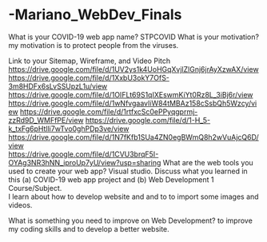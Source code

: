 # -Mariano_WebDev_Finals

What is your COVID-19 web app name?
STPCOVID
What is your motivation?
my motivation is to protect people from the viruses.

Link to your Sitemap, Wireframe, and Video Pitch
https://drive.google.com/file/d/1UV2ys1k4UoHGqXvjlZlGnj6jrAyXzwAX/view  https://drive.google.com/file/d/1XxbU3okY7OfS-3m8HDFx6sLvSSUpzL1u/view  https://drive.google.com/file/d/1OIFLt69S1qIXEswmKiYt0Rz8L_3iBj6r/view  https://drive.google.com/file/d/1wNfvgaavIiW84tMBAz158cSsbQh5Wzcy/view  https://drive.google.com/file/d/1rtfxcSc0ePPyqgprmj-zzRd9D_WMFfPE/view  https://drive.google.com/file/d/1-H_5-k_txFg6pHtlli7wTvo0ghPDp3ve/view  https://drive.google.com/file/d/1N7fKfb1SUa4ZN0egBWmQ8h2wVuAjcQ6D/view    
https://drive.google.com/file/d/1CVU3brqF5I-OYAg3NR3hNN_iproUp7yU/view?usp=sharing
What are the web tools you used to create your web app?
Visual studio.
Discuss what you learned in this 
(a) COVID-19 web app project and (b) Web Development 1 Course/Subject.  
I learn about how to develop website and and to to import some images and videos.

What is something you need to improve on Web Development?
to improve my coding skills and to develop a better website.

